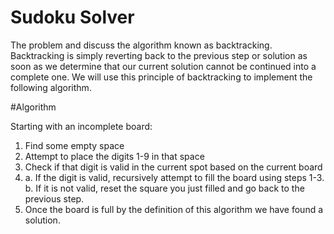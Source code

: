 # Sudoku Solver
The problem and discuss the algorithm known as backtracking. Backtracking is simply reverting back to the previous step or solution as soon as we determine that our current solution cannot be continued into a complete one. We will use this principle of backtracking to implement the following algorithm.

#Algorithm

Starting with an incomplete board:

1. Find some empty space
2. Attempt to place the digits 1-9 in that space
3. Check if that digit is valid in the current spot based on the current board
4. a. If the digit is valid, recursively attempt to fill the board using steps 1-3.
   b. If it is not valid, reset the square you just filled and go back to the previous step.
5. Once the board is full by the definition of this algorithm we have found a solution.
